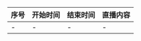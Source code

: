 | 序号 | 开始时间 | 结束时间 | 直播内容 |
| ---- | -------- | -------- | -------- |
| -    | -        | -        | -        |
